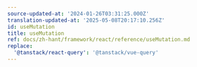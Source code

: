 ```yaml
---
source-updated-at: '2024-01-26T03:31:25.000Z'
translation-updated-at: '2025-05-08T20:17:10.256Z'
id: useMutation
title: useMutation
ref: docs/zh-hant/framework/react/reference/useMutation.md
replace:
  '@tanstack/react-query': '@tanstack/vue-query'
---
```

